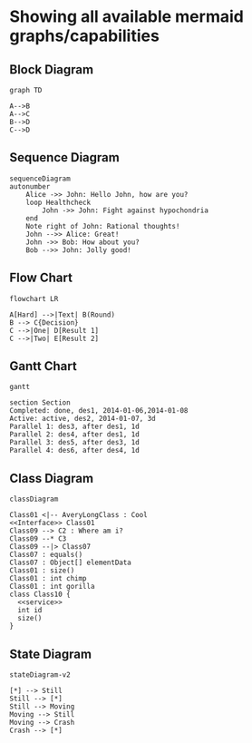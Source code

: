 # Showing all available mermaid graphs/capabilities

## Block Diagram

```mermaid
graph TD

A-->B
A-->C
B-->D
C-->D
```

## Sequence Diagram

```mermaid
sequenceDiagram
autonumber
    Alice ->> John: Hello John, how are you?
    loop Healthcheck
        John ->> John: Fight against hypochondria
    end
    Note right of John: Rational thoughts!
    John -->> Alice: Great!
    John ->> Bob: How about you?
    Bob -->> John: Jolly good!
```

## Flow Chart

```mermaid
flowchart LR

A[Hard] -->|Text| B(Round)
B --> C{Decision}
C -->|One| D[Result 1]
C -->|Two| E[Result 2]
```

## Gantt Chart

```mermaid
gantt

section Section
Completed: done, des1, 2014-01-06,2014-01-08
Active: active, des2, 2014-01-07, 3d
Parallel 1: des3, after des1, 1d
Parallel 2: des4, after des1, 1d
Parallel 3: des5, after des3, 1d
Parallel 4: des6, after des4, 1d
```

## Class Diagram

```mermaid
classDiagram

Class01 <|-- AveryLongClass : Cool
<<Interface>> Class01
Class09 --> C2 : Where am i?
Class09 --* C3
Class09 --|> Class07
Class07 : equals()
Class07 : Object[] elementData
Class01 : size()
Class01 : int chimp
Class01 : int gorilla
class Class10 {
  <<service>>
  int id
  size()
}
```

## State Diagram

```mermaid
stateDiagram-v2

[*] --> Still
Still --> [*]
Still --> Moving
Moving --> Still
Moving --> Crash
Crash --> [*]
```
